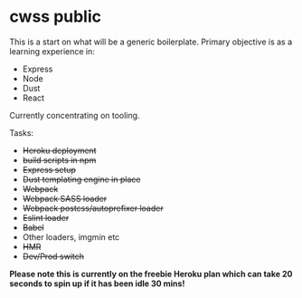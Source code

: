 # cwss public
This is a start on what will be a generic boilerplate.
Primary objective is as a learning experience in:
- Express
- Node
- Dust
- React

Currently concentrating on tooling.

Tasks:
- ~~Heroku deployment~~
- ~~build scripts in npm~~
- ~~Express setup~~
- ~~Dust templating engine in place~~
- ~~Webpack~~
- ~~Webpack SASS loader~~
- ~~Webpack postcss/autoprefixer loader~~
- ~~Eslint loader~~
- ~~Babel~~
- Other loaders, imgmin etc
- ~~HMR~~
- ~~Dev/Prod switch~~


**Please note this is currently on the freebie Heroku plan which can take 20 seconds to spin up if it has been idle 30 mins!**
